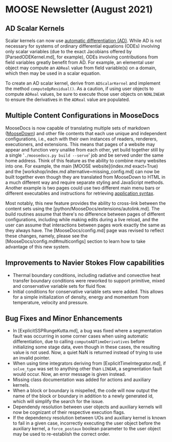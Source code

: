 # MOOSE Newsletter (August 2021)

## AD Scalar Kernels

Scalar kernels can now use [automatic differentiation (AD)](automatic_differentiation/index.md).
While AD is not necessary for systems of ordinary differential equations (ODEs)
involving only scalar variables (due to the exact Jacobians offered by
[ParsedODEKernel.md], for example), ODEs involving contributions from field
variables greatly benefit from AD. For example, an elemental user object may
compute an `ADReal` value from field variable(s) on a domain, which then may
be used in a scalar equation.

To create an AD scalar kernel, derive from `ADScalarKernel` and implement the
method `computeQpResidual()`. As a caution, if using user objects to compute
`ADReal` values, be sure to execute those user objects on `NONLINEAR` to
ensure the derivatives in the `ADReal` value are populated.

## Multiple Content Configurations in MooseDocs

MooseDocs is now capable of translating multiple sets of markdown
([MooseDown](MooseDocs/specification.md)) and other file contents that each use unique and
independent configurations, i.e., each with their own instances of readers, renderers, executioners,
and extensions. This means that pages of a website may appear and function very unalike from each
other, yet build together still by a single '`./moosedocs.py build --serve`' job and be served under
the same home address. Think of this feature as the ability to combine many websites into one. For
example, the main [MOOSE website](index.md exact=True) and the
[workshop/index.md alternative=missing_config.md] can now be built together even though they are
translated from MooseDown to HTML in a much different way and require separate styling and
JavaScript methods. Another example is two pages could use two different main menu bars or different
executables and instructions for retrieving [application syntax](MooseDocs/extensions/appsyntax.md).

Most notably, this new feature provides the ability to cross-link between the content sets using the
[python/MooseDocs/extensions/autolink.md]. The build routines assume that there's no difference
between pages of different configurations, including while making edits during a live reload, and
the user can assume that interactions between pages work exactly the same as they always have. The
[MooseDocs/config.md] page was revised to reflect these changes, namely, please see the
[MooseDocs/config.md#multiconfigs] section to learn how to take advantage of this new system.

## Improvements to Navier Stokes Flow capabilities

- Thermal boundary conditions, including radiative and convective heat transfer boundary conditions
  were reworked to support primitive, mixed and conservative variable sets for fluid flow.
- Initial conditions for conservative variable sets were added. This allows for a simple initialization of
  density, energy and momentum from temperature, velocity and pressure.

## Bug Fixes and Minor Enhancements

- In [ExplicitSSPRungeKutta.md], a bug was fixed where a segmentation fault was
  occurring in some corner cases when using automatic differentiation, due to
  calling `computeADTimeDerivatives` before initializing some stage data, even
  though in these cases, the resulting value is not used. Now, a quiet NaN is
  returned instead of trying to use an invalid pointer.
- When using time integrators deriving from [ExplicitTimeIntegrator.md], if
  `solve_type` was set to anything other than `LINEAR`, a segmentation fault
  would occur. Now, an error message is given instead.
- Missing class documentation was added for actions and auxiliary kernels.
- When a block or boundary is mispelled, the code will now output the name of the
  block or boundary in addition to a newly generated id, which will simplify the
  search for the issue.
- Dependendy resolution between user objects and auxiliary kernels will now be cognizant
  of their respective execution flags.
- If the dependency resolution between UOs and auxiliary kernel is known to fail in a given case,
  incorrectly executing the user object before the auxiliary kernel,
  a `force_postaux` boolean parameter to the user object may be used to re-establish the correct order.
